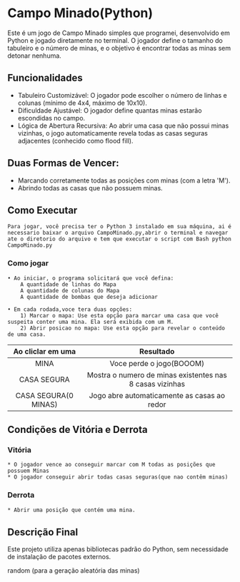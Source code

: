 # Campo Minado(Python)

Este é um jogo de Campo Minado simples que programei, desenvolvido em Python e jogado diretamente no terminal. O jogador define o tamanho do tabuleiro e o número de minas, e o objetivo é encontrar todas as minas sem detonar nenhuma.

##  Funcionalidades
* Tabuleiro Customizável: O jogador pode escolher o número de linhas e colunas (mínimo de 4x4, máximo de 10x10).
* Dificuldade Ajustável: O jogador define quantas minas estarão escondidas no campo.
* Lógica de Abertura Recursiva: Ao abrir uma casa que não possui minas vizinhas, o jogo automaticamente revela todas as casas seguras adjacentes (conhecido como flood fill).

## Duas Formas de Vencer:
* Marcando corretamente todas as posições com minas (com a letra 'M').
* Abrindo todas as casas que não possuem minas.

## Como Executar
    Para jogar, você precisa ter o Python 3 instalado em sua máquina, ai é necessario baixar o arquivo CampoMinado.py,abrir o terminal e navegar ate o diretorio do arquivo e tem que executar o script com Bash python CampoMinado.py

### Como jogar

    • Ao iniciar, o programa solicitará que você defina:
        A quantidade de linhas do Mapa
        A quantidade de colunas do Mapa
        A quantidade de bombas que deseja adicionar

    • Em cada rodada,voce tera duas opções:
        1) Marcar o mapa: Use esta opção para marcar uma casa que você suspeita conter uma mina. Ela será exibida com um M.
        2) Abrir posicao no mapa: Use esta opção para revelar o conteúdo de uma casa.


| Ao cliclar em uma          | Resultado                                                | 
| :-------------------------:| :-------------------------------------------------------:|
|   MINA                     | Voce perde o jogo(BOOOM)                                 | 
|   CASA SEGURA              | Mostra o numero de minas existentes nas 8 casas vizinhas | 
|   CASA SEGURA(0 MINAS)     | Jogo abre automaticamente as casas ao redor              | 


## Condições de Vitória e Derrota

  ### Vitória
```
* O jogador vence ao conseguir marcar com M todas as posições que possuem Minas
* O jogador conseguir abrir todas casas seguras(que nao contêm minas)
```

### Derrota
```bash
* Abrir uma posição que contém uma mina.
```

## Descrição Final

Este projeto utiliza apenas bibliotecas padrão do Python, sem necessidade de instalação de pacotes externos.

random (para a geração aleatória das minas)
